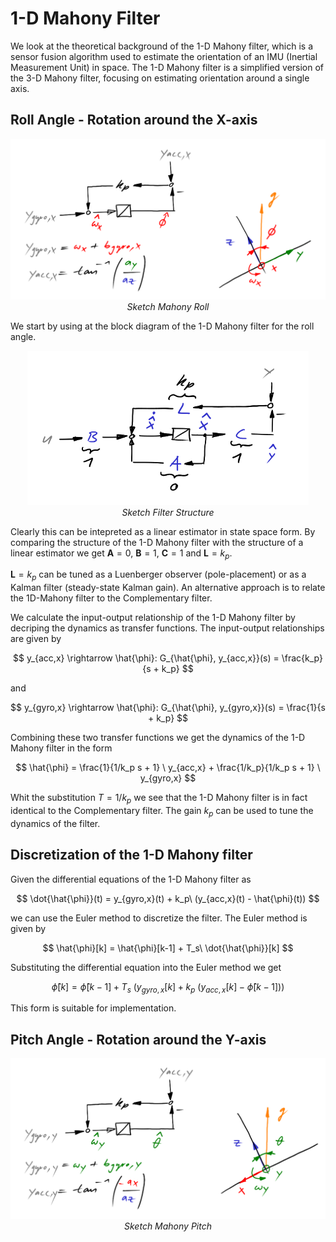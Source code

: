 <!-- link list, last updated 15.01.2023 -->
[0]: https://www.sparkfun.com/products/retired/13284
[1]: https://compsci290-s2016.github.io/CoursePage/Materials/EulerAnglesViz/
[2]: https://www.youtube.com/watch?v=whSw42XddsU

# 1-D Mahony Filter

We look at the theoretical background of the 1-D Mahony filter, which is a sensor fusion algorithm used to estimate the orientation of an IMU (Inertial Measurement Unit) in space. The 1-D Mahony filter is a simplified version of the 3-D Mahony filter, focusing on estimating orientation around a single axis.

## Roll Angle - Rotation around the X-axis

<p align="center">
    <img src="../images/mahony_roll.png" alt="Sketch Mahony Roll" width="650"/> </br>
    <i>Sketch Mahony Roll</i>
</p>

We start by using at the block diagram of the 1-D Mahony filter for the roll angle.

<p align="center">
    <img src="../images/mahony_state_space.png" alt="Sketch Filter Structure" width="450"/> </br>
    <i>Sketch Filter Structure</i>
</p>

Clearly this can be intepreted as a linear estimator in state space form. By comparing the structure of the 1-D Mahony filter with the structure of a linear estimator we get $\mathbf{A} = 0$, $\mathbf{B} = 1$, $\mathbf{C} = 1$ and $\mathbf{L} = k_p$.

$\mathbf{L} = k_p$ can be tuned as a Luenberger observer (pole-placement) or as a Kalman filter (steady-state Kalman gain). An alternative approach is to relate the 1D-Mahony filter to the Complementary filter.

We calculate the input-output relationship of the 1-D Mahony filter by decriping the dynamics as transfer functions. The input-output relationships are given by

$$
y_{acc,x} \rightarrow \hat{\phi}: G_{\hat{\phi}, y_{acc,x}}(s) = \frac{k_p}{s + k_p}
$$

and

$$
y_{gyro,x} \rightarrow \hat{\phi}: G_{\hat{\phi}, y_{gyro,x}}(s) = \frac{1}{s + k_p}
$$

Combining these two transfer functions we get the dynamics of the 1-D Mahony filter in the form

$$
\hat{\phi} = \frac{1}{1/k_p s + 1} \ y_{acc,x} + \frac{1/k_p}{1/k_p s + 1} \ y_{gyro,x}
$$

Whit the substitution $T = 1/k_p$ we see that the 1-D Mahony filter is in fact identical to the Complementary filter. The gain $k_p$ can be used to tune the dynamics of the filter.

## Discretization of the 1-D Mahony filter

Given the differential equations of the 1-D Mahony filter as

$$
\dot{\hat{\phi}}(t) = y_{gyro,x}(t) + k_p\ (y_{acc,x}(t) - \hat{\phi}(t))
$$

we can use the Euler method to discretize the filter. The Euler method is given by

$$
\hat{\phi}[k] = \hat{\phi}[k-1] + T_s\ \dot{\hat{\phi}}[k]
$$

Substituting the differential equation into the Euler method we get

$$
\hat{\phi}[k] = \hat{\phi}[k-1] + T_s\ (y_{gyro,x}[k] + k_p\ (y_{acc,x}[k] - \hat{\phi}[k-1]))
$$

This form is suitable for implementation.

## Pitch Angle - Rotation around the Y-axis

<p align="center">
    <img src="../images/mahony_pitch.png" alt="Sketch Mahony Pitch" width="650"/> </br>
    <i>Sketch Mahony Pitch</i>
</p>
